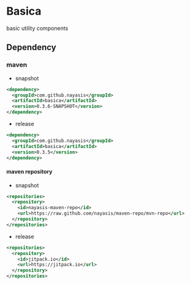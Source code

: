 # Basica
basic utility components


## Dependency

### maven

- snapshot
```xml
<dependency>
  <groupId>com.github.nayasis</groupId>
  <artifactId>basica</artifactId>
  <version>0.3.6-SNAPSHOT</version>
</dependency>
```

- release
```xml
<dependency>
  <groupId>com.github.nayasis</groupId>
  <artifactId>basica</artifactId>
  <version>0.3.5</version>
</dependency>
```

#### maven repository

- snapshot
```xml
<repositories>
  <repository>
    <id>nayasis-maven-repo</id>
    <url>https://raw.github.com/nayasis/maven-repo/mvn-repo</url>
  </repository>
</repositories>
```

- release
```xml
<repositories>
  <repository>
    <id>jitpack.io</id>
    <url>https://jitpack.io</url>
  </repository>
</repositories>
```
